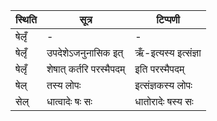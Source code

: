 | स्थिति | सूत्र | टिप्पणी |
| ----- | ------- | ------ |
| षेलृँ | - | - |
| षेलृँ | उपदेशेऽजनुनासिक इत् | ऋँ-इत्यस्य इत्संज्ञा |
| षेलृँ | शेषात् कर्तरि परस्मैपदम् | इति परस्मैपदम् |
| षेल् | तस्य लोपः | इत्संज्ञकस्य लोपः |
| सेल् | धात्वादेः षः सः | धातोरादेः षस्य सः |
